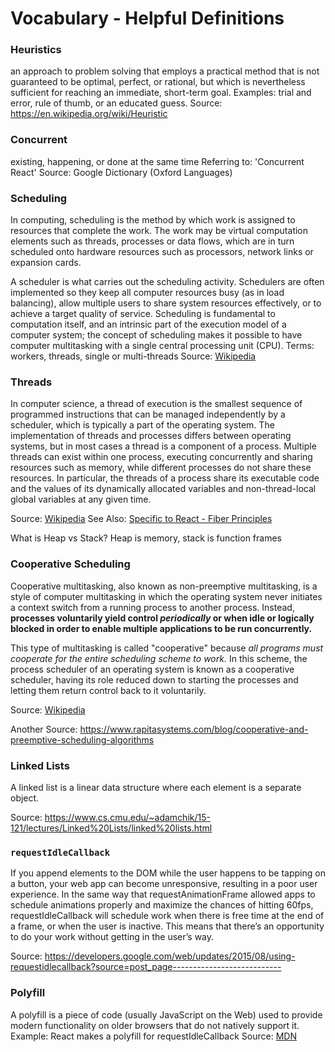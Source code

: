 # Vocabulary - Helpful Definitions

### Heuristics
an approach to problem solving that employs a practical method that is not guaranteed to be optimal, perfect, or rational, but which is nevertheless sufficient for reaching an immediate, short-term goal. 
  Examples: trial and error, rule of thumb, or an educated guess.
  Source: https://en.wikipedia.org/wiki/Heuristic

### Concurrent
existing, happening, or done at the same time
  Referring to: 'Concurrent React'
  Source: Google Dictionary (Oxford Languages)

### Scheduling
In computing, scheduling is the method by which work is assigned to resources that complete the work. The work may be virtual computation elements such as threads, processes or data flows, which are in turn scheduled onto hardware resources such as processors, network links or expansion cards.

A scheduler is what carries out the scheduling activity. Schedulers are often implemented so they keep all computer resources busy (as in load balancing), allow multiple users to share system resources effectively, or to achieve a target quality of service. Scheduling is fundamental to computation itself, and an intrinsic part of the execution model of a computer system; the concept of scheduling makes it possible to have computer multitasking with a single central processing unit (CPU).
  Terms: workers, threads, single or multi-threads
  Source: [Wikipedia](https://en.wikipedia.org/wiki/Scheduling_(computing))

### Threads
In computer science, a thread of execution is the smallest sequence of programmed instructions that can be managed independently by a scheduler, which is typically a part of the operating system. The implementation of threads and processes differs between operating systems, but in most cases a thread is a component of a process. Multiple threads can exist within one process, executing concurrently and sharing resources such as memory, while different processes do not share these resources. In particular, the threads of a process share its executable code and the values of its dynamically allocated variables and non-thread-local global variables at any given time.

  Source: [Wikipedia](https://en.wikipedia.org/wiki/Thread_(computing))
  See Also: [Specific to React - Fiber Principles](https://github.com/facebook/react/issues/7942?source=post_page---------------------------)

What is Heap vs Stack? Heap is memory, stack is function frames

### Cooperative Scheduling
Cooperative multitasking, also known as non-preemptive multitasking, is a style of computer multitasking in which the operating system never initiates a context switch from a running process to another process. Instead, **processes voluntarily yield control *periodically* or when idle or logically blocked in order to enable multiple applications to be run concurrently.** 

This type of multitasking is called "cooperative" because *all programs must cooperate for the entire scheduling scheme to work.* In this scheme, the process scheduler of an operating system is known as a cooperative scheduler, having its role reduced down to starting the processes and letting them return control back to it voluntarily.
    
  Source: [Wikipedia](https://en.wikipedia.org/wiki/Cooperative_multitasking)
    
  Another Source: https://www.rapitasystems.com/blog/cooperative-and-preemptive-scheduling-algorithms


### Linked Lists
A linked list is a linear data structure where each element is a separate object.

Source: https://www.cs.cmu.edu/~adamchik/15-121/lectures/Linked%20Lists/linked%20lists.html

### `requestIdleCallback`

If you append elements to the DOM while the user happens to be tapping on a button, your web app can become unresponsive, resulting in a poor user experience. In the same way that requestAnimationFrame allowed apps to schedule animations properly and maximize the chances of hitting 60fps, requestIdleCallback will schedule work when there is free time at the end of a frame, or when the user is inactive. This means that there’s an opportunity to do your work without getting in the user’s way.

Source: https://developers.google.com/web/updates/2015/08/using-requestidlecallback?source=post_page---------------------------

### Polyfill
A polyfill is a piece of code (usually JavaScript on the Web) used to provide modern functionality on older browsers that do not natively support it.
  Example: React makes a polyfill for requestIdleCallback
  Source: [MDN](https://developer.mozilla.org/en-US/docs/Glossary/Polyfill)
